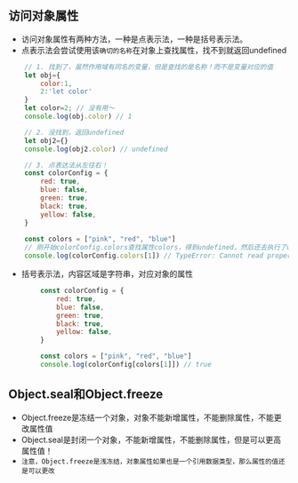## 访问对象属性
* 访问对象属性有两种方法，一种是点表示法，一种是括号表示法。
* 点表示法会尝试使用该`确切的名称`在对象上查找属性，找不到就返回undefined
```javascript
    // 1. 找到了，虽然作用域有同名的变量，但是查找的是名称！而不是变量对应的值
    let obj={
        color:1,
        2:'let color'
    }
    let color=2; // 没有用～
    console.log(obj.color) // 1

    // 2. 没找到，返回undefined
    let obj2={}
    console.log(obj2.color) // undefined

    // 3. 点表达法从左往右！
    const colorConfig = {
        red: true,
        blue: false,
        green: true,
        black: true,
        yellow: false,
    }
    
    const colors = ["pink", "red", "blue"]
    // 刚开始colorConfig.colors查找属性colors，得到undefined，然后还去执行了undefined[1]，所以就报错
    console.log(colorConfig.colors[1]) // TypeError: Cannot read property '1' of undefined
```
* 括号表示法，内容区域是字符串，对应对象的属性
```javascript
        const colorConfig = {
            red: true,
            blue: false,
            green: true,
            black: true,
            yellow: false,
        }

        const colors = ["pink", "red", "blue"]
        console.log(colorConfig[colors[1]]) // true
```

## Object.seal和Object.freeze
* Object.freeze是冻结一个对象，对象不能新增属性，不能删除属性，不能更改属性值
* Object.seal是封闭一个对象，不能新增属性，不能删除属性，但是可以更高属性值！
* `注意，Object.freeze是浅冻结，对象属性如果也是一个引用数据类型，那么属性的值还是可以更改`

